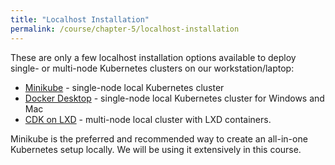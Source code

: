 ```yaml
---
title: "Localhost Installation"
permalink: /course/chapter-5/localhost-installation
---
```

These are only a few localhost installation options available to deploy single- or multi-node Kubernetes clusters on our workstation/laptop:

-   [Minikube](https://kubernetes.io/docs/getting-started-guides/minikube/) - single-node local Kubernetes cluster
-   [Docker Desktop](https://www.docker.com/products/docker-desktop) - single-node local Kubernetes cluster for Windows and Mac
-   [CDK on LXD](https://www.ubuntu.com/kubernetes/docs/install-local) - multi-node local cluster with LXD containers.

Minikube is the preferred and recommended way to create an all-in-one Kubernetes setup locally. We will be using it extensively in this course.